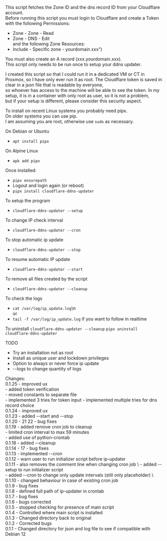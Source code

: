 This script fetches the Zone ID and the dns record ID from your Cloudflare account.   \
Before running this script you must login to Cloudflare and create a Token  with the following Permissions:  
- Zone - Zone - Read  
- Zone - DNS - Edit    \
and the following Zone Resources:  
- Include - Specific zone - yourdomain.xxx")  
  
You must also create an A record (xxx.yourdomain.xxx).\
This script only needs to be run once to setup your ddns updater.  
  
I created this script so that I could run it in a dedicated VM or CT in Proxmox,  so I have only ever run it as root.
The Cloudflare token is saved in clear in a json file that is readable by everyone,   
so whoever has access to the machine will be able to see the token.
In my setup, it is in a container with only root as user, so it is not a problem,   
but if your setup is different, please consider this security aspect.  
  
To install on recent Linux systems you probably need pipx.\
On older systems you can use pip.\
I am assuming you are root, otherwise use `sudo` as necessary.  
  
On Debian or Ubuntu  
- `apt install pipx`

On Alpine Linux  
- `apk add pipx`  
  
  
Once installed:  
- `pipx ensurepath`  
- Logout and login again (or reboot)  
- `pipx install cloudflare-ddns-updater`  
  
To setup the program  
- `cloudflare-ddns-updater --setup`  
  
To change IP check interval  
- `cloudflare-ddns-updater --cron`  
  
To stop automatic ip update  
- `cloudflare-ddns-updater --stop`  
  
To resume automatic IP update  
- `cloudflare-ddns-updater --start`  
  
To remove all files created by the script  
- `cloudflare-ddns-updater --cleanup`  
  
To check the logs  
- `cat /var/log/ip_update.log`\n  
or   
- `tail -f /var/log/ip_update.log` if you want to follow in realtime  
  
To uninstall
    `cloudflare-ddns-updater --cleanup`
    `pipx uninstall cloudflare-ddns-updater`  
  

  
  
TODO  
- Try an installation not as root  
- Install as unique user and lockdown privileges  
- Option to always or never force ip update  
- --logs to change quantity of logs  
  
Changes:  
0.1.25 - improved ux \
       - added token verification\
       - moved constants to separate file\
       - implemented 3 tries for token input
       - implemented multiple tries for dns record choice\
0.1.24 - improved ux \
0.1.23 - added --start and --stop \
0.1.20 - 21 22 - bug fixes \
0.1.19 - added remove cron job to cleanup \
       - limited cron interval to max 59 minutes \
       - added use of python-crontab \
0.1.18 - added --cleanup \
0.1.14 - 17 - bug fixes \
0.1.13 - implemented --cron \
0.1.12 - warn user to run initializer script before ip-updater \
0.1.11 - also removes the comment line when changing cron job \ 
       - added --setup to run initializer script  \
       - added --cron to change only update intervals (still only placeholder) \ 
0.1.10 - changed behaviour in case of existing cron job \
0.1.9  - bug fixes  \
0.1.8  - defined full path of ip-updater in crontab  \
0.1.7  - bug fixes  \
0.1.6  - bugs corrected  \
0.1.5  - stopped checking for presence of main script  \
0.1.4  - Controlled where main script is installed  \
0.1.3  - Changed directory back to original  \
0.1.2  - Corrected bugs  \
0.1.1  - Changed directory for json and log file to see if compatible with Debian 12